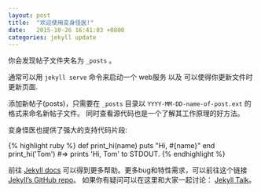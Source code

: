 ```yaml
---
layout: post
title:  "欢迎使用变身怪医!"
date:   2015-10-26 16:41:03 +0800
categories: jekyll update
---
```

你会发现帖子文件夹名为 `_posts` 。

通常可以用 `jekyll serve` 命令来启动一个 web服务 以及 可以使得你更新文件时更新页面.

添加新帖子(posts)，只需要在 `_posts` 目录以 `YYYY-MM-DD-name-of-post.ext` 的格式来命名新帖子文件。 
同时查看源代码也是一个了解其工作原理的好方法。

变身怪医也提供了强大的支持代码片段:

{% highlight ruby %}
def print_hi(name)
  puts "Hi, #{name}"
end
print_hi('Tom')
#=> prints 'Hi, Tom' to STDOUT.
{% endhighlight %}

前往 [Jekyll docs][jekyll-docs] 可以得到更多帮助。更多bug和特性需求，可以前往这个链接 [Jekyll’s GitHub repo][jekyll-gh]。 如果你有疑问可以在这里和大家一起讨论： [Jekyll Talk][jekyll-talk]。

[jekyll-docs]: http://jekyllrb.com/docs/home
[jekyll-gh]:   https://github.com/jekyll/jekyll
[jekyll-talk]: https://talk.jekyllrb.com/
